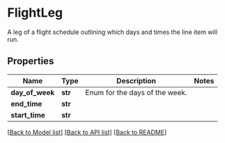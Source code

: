 # FlightLeg

A leg of a flight schedule outlining which days and times the line item will run.

## Properties
Name | Type | Description | Notes
------------ | ------------- | ------------- | -------------
**day_of_week** | **str** | Enum for the days of the week. | 
**end_time** | **str** |  | 
**start_time** | **str** |  | 

[[Back to Model list]](../README.md#documentation-for-models) [[Back to API list]](../README.md#documentation-for-api-endpoints) [[Back to README]](../README.md)



